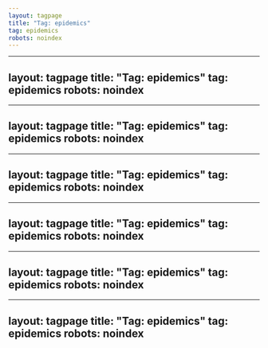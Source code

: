 ```yaml
---
layout: tagpage
title: "Tag: epidemics"
tag: epidemics
robots: noindex
---
```

---
layout: tagpage
title: "Tag: epidemics"
tag: epidemics
robots: noindex
---
---
layout: tagpage
title: "Tag: epidemics"
tag: epidemics
robots: noindex
---
---
layout: tagpage
title: "Tag: epidemics"
tag: epidemics
robots: noindex
---
---
layout: tagpage
title: "Tag: epidemics"
tag: epidemics
robots: noindex
---
---
layout: tagpage
title: "Tag: epidemics"
tag: epidemics
robots: noindex
---
---
layout: tagpage
title: "Tag: epidemics"
tag: epidemics
robots: noindex
---
